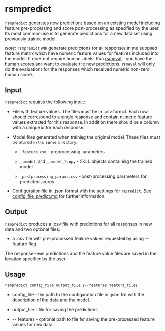 # rsmpredict 

`rsmpredict` generates new predictions based on an existing model including feature pre-processing and score post-processing as specified by the user. Its most common use is to generate predictions for a new data set using previously trained model.

*Note*: `rsmpredict` will generate predictions for all responses in the supplied feature matrix which have numeric feature values for features included into the model. It does not require human labels. Run [rsmeval](rsmeval.md) if you have the human scores and want to evaluate the new predictions. `rsmeval` will only do the evaluations for the responses which received numeric non-zero human score. 


## Input

`rsmpredict` requires the following input:

* File with feature values. The files must be in .csv format. Each row should correspond to a single response and contain numeric feature values extracted for this response. In addition there should be a column with a unique id for each response. 

* Model files generated when training the original model. These files must be stored in the same directory. 
    
    * `_feature.csv` - preprocessing parameters

    * `_.model`, and `_.model_*.npy` - SKLL objects containing the trained model.

    *  `_postprocessing_params.csv` - post-processing parameters for predicted scores

* Configuration file in .json format with the settings for `rspredict`. See [config_file_predict.md](config_file_predict.md) for further information.

## Output

`rsmpredict` produces a .csv file with predictions for all responses in new data and two optional files:

* a .csv file with pre-processed feature values requested by using --feature flag.

The response-level predictions and the feature value files are saved in the location specified by the user. 


## Usage

`rsmpredict config_file output_file [--features feature_file]`

* config_file - the path to the configuration file in .json file with the description of the data and the model. 

* output_file - file for saving the predictions

* -- features - optional path to file for saving the pre-processed feature values for new data. 


